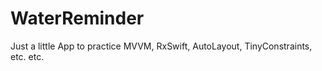 # WaterReminder
Just a little App to practice MVVM, RxSwift, AutoLayout, TinyConstraints, etc. etc.
